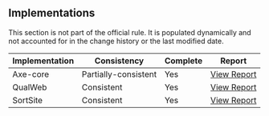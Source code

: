 ## Implementations

This section is not part of the official rule. It is populated dynamically and 
not accounted for in the change history or the last modified date.

| Implementation | Consistency          | Complete | Report
|----------------|----------------------|----------|-------------
| Axe-core       | Partially-consistent | Yes      | [View Report](https://act-rules.github.io/implementation/axe-core#id-bc4a75)
| QualWeb        | Consistent           | Yes      | [View Report](https://act-rules.github.io/implementation/qualweb#id-bc4a75)
| SortSite       | Consistent           | Yes      | [View Report](https://act-rules.github.io/implementation/sortsite#id-bc4a75)

